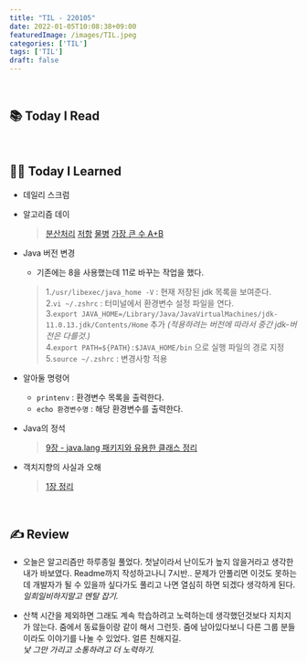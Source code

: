 ```yaml
---
title: "TIL - 220105"
date: 2022-01-05T10:08:38+09:00
featuredImage: /images/TIL.jpeg
categories: ['TIL']
tags: ['TIL']
draft: false
---
```



<!--more-->

<br>

## 📚 Today I Read


<br>

## 👨‍💻 Today I Learned
- 데일리 스크럼
- 알고리즘 데이
  > [분산처리](https://github.com/Seokho-Ham/Algorithms/blob/master/baekjoon-algorithm/src/main/java/BOJ1009.java)
  > [저항](https://github.com/Seokho-Ham/Algorithms/blob/master/baekjoon-algorithm/src/main/java/BOJ1076.java)
  > [물병](https://github.com/Seokho-Ham/Algorithms/blob/master/baekjoon-algorithm/src/main/java/BOJ1052.java)
  > [가장 큰 수 A+B](https://github.com/Seokho-Ham/Algorithms/blob/master/baekjoon-algorithm/src/main/java/BOJ10757.java)

- Java 버전 변경
  - 기존에는 8을 사용했는데 11로 바꾸는 작업을 했다.
  > 1.`/usr/libexec/java_home -V` : 현재 저장된 jdk 목록을 보여준다.  
  > 2.`vi ~/.zshrc` : 터미널에서 환경변수 설정 파일을 연다.  
  > 3.`export JAVA_HOME=/Library/Java/JavaVirtualMachines/jdk-11.0.13.jdk/Contents/Home` 추가 _(적용하려는 버전에 따라서 중간 jdk-버전은 다를것.)_    
  > 4.`export PATH=${PATH}:$JAVA_HOME/bin` 으로 실행 파일의 경로 지정  
  > 5.`source ~/.zshrc` : 변경사항 적용

- 알아둘 명령어
  - `printenv` : 환경변수 목록을 출력한다.
  - `echo 환경변수명` : 해당 환경변수를 출력한다.
  
- Java의 정석
  > [9장 - java.lang 패키지와 유용한 클래스 정리](https://kale02.notion.site/889ed27390ea4055827cb50244ea9c88)
 
- 객치지향의 사실과 오해
  > [1장 정리](https://kale02.notion.site/1-33646560c787493898e3665845717167)
  
<br>

## ✍ Review

- 오늘은 알고리즘만 하루종일 풀었다. 첫날이라서 난이도가 높지 않을거라고 생각한 내가 바보였다. Readme까지 작성하고나니 7시반.. 문제가 안풀리면 이것도 못하는데 개발자가 될 수 있을까 싶다가도 풀리고 나면 열심히 하면 되겠다 생각하게 된다.  
_일희일비하지말고 멘탈 잡기._

- 산책 시간을 제외하면 그래도 계속 학습하려고 노력하는데 생각했던것보다 지치지가 않는다. 줌에서 동료들이랑 같이 해서 그런듯. 줌에 남아있다보니 다른 그룹 분들이라도 이야기를 나눌 수 있었다. 얼른 친해지길.  
_낯 그만 가리고 소통하려고 더 노력하기._
